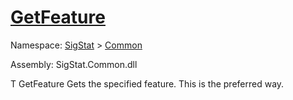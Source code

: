 # [GetFeature](./Signature-100663437.md)

Namespace: [SigStat]() > [Common](./../README.md)

Assembly: SigStat.Common.dll

T   GetFeature    Gets the specified feature. This is the preferred way.
